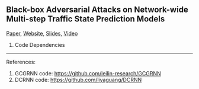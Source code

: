 ## Black-box Adversarial Attacks on Network-wide Multi-step Traffic State Prediction Models



[Paper](https://arxiv.org/abs/2110.08712),  [Website](https://stars-cs.github.io/black_box_traffic/),  [Slides](https://github.com/stars-cs/black_box_traffic/blob/gh-pages/Black%20Box%20Adversarial%20Attacks.pdf), [Video](https://www.youtube.com/watch?v=yxOBCIl1o-Y)

1. Code Dependencies





-----

References:

1. GCGRNN code: https://github.com/leilin-research/GCGRNN
2. DCRNN code: https://github.com/liyaguang/DCRNN
